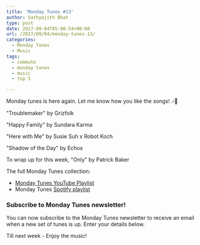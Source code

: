```yaml
---
title: 'Monday Tunes #13'
author: Sathyajith Bhat
type: post
date: 2017-09-04T05:00:54+00:00
url: /2017/09/04/monday-tunes-13/
categories:
  - Monday Tunes
  - Music
tags:
  - commute
  - monday tunes
  - music
  - top 5

---
```

Monday tunes is here again. Let me know how you like the songs! &#x1f3b6;&#x1f3b5;

<!--more-->

"Troublemaker" by Grizfolk



"Happy Family" by Sundara Karma



"Here with Me" by Susie Suh x Robot Koch



"Shadow of the Day" by Echos



To wrap up for this week, "Only" by Patrick Baker



The full Monday Tunes collection:

  * <a href="https://www.youtube.com/playlist?list=PLxKOjmEYzYcTogkkHfq_7tObgpFLEMmG4" target="_blank" rel="noopener">Monday Tunes YouTube Playlist</a>
  * Monday Tunes <a href="https://open.spotify.com/user/sathyabhat/playlist/2L5gZLGx8lL1g5nHqJdkKp" target="_blank" rel="noopener">Spotify playlist</a>



### Subscribe to Monday Tunes newsletter!

You can now subscribe to the Monday Tunes newsletter to receive an email when a new set of tunes is up. Enter your details below.

<div class="emaillist">
  <span class="es_subscription_message" id="es_subscription_message_1571559192"></span>
</div>

Till next week - Enjoy the music!
